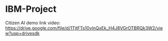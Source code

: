 # IBM-Project
Citizen AI demo link video: https://drive.google.com/file/d/1TjtFTs10vlnQxEk_H4J8VGrOTBRQk3W2/view?usp=drivesdk
